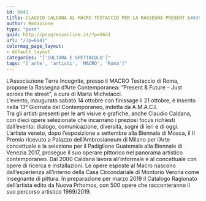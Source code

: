 ```yaml
---
id: 6641
title: CLAUDIO CALDANA AL MACRO TESTACCIO PER LA RASSEGNA PRESENT &#038; FUTURE
author: Redazione
type: "post"
guid: http://progressonline.it/?p=6641
url: "/?p=6641"
colormag_page_layout:
- default_layout
categories: "['CULTURA E SPETTACOLO']"
tags: "['arte', 'artisti', 'MACRO', 'Roma']"
---
```


L’Associazione Terre Incognite, presso il MACRO Testaccio di Roma, propone la Rassegna d’Arte Contemporanea: “Present &amp; Future – Just across the street”, a cura di Marta Michelacci.  
L’evento, inaugurato sabato 14 ottobre con finissage il 21 ottobre, è inserito nella 13° Giornata del Contemporaneo, indetta da A.M.A.C.I.  
Tra gli artisti presenti per le arti visive e grafiche, anche Claudio Caldana, con dieci opere selezionate che incarnano i preziosi focus richiesti dall’evento: dialogo, comunicazione, diversità, sogni di ieri e di oggi.  
L’artista veneto, dopo l’esposizione a settembre alla Biennale di Mosca, il II Premio ricevuto a Palazzo dell’Ambrosianeum di Milano per l’Arte concettuale e la selezione per il Padiglione Guatemala alla Biennale di Venezia 2017, prosegue il suo operare pittorico nel panorama artistico contemporaneo. Dal 2000 Caldana lavora all’informale e al concettuale con opere di ricerca e installazioni. Le opere esposte al Macro nascono dall’esperienza all’interno della Casa Circondariale di Montorio Verona come insegnante di pittura. In preparazione per marzo 2019 il Catalogo Ragionato dell’artista edito da Nuova Prhomos, con 500 opere che racconteranno il suo percorso artistico 1969/2019.